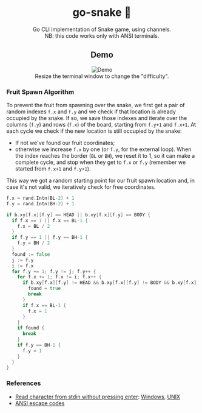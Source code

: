 <h1 align="center">go-snake 🐍</h1>
<p align="center">
  Go CLI implementation of Snake game, using channels.<br/>
  NB: this code works only with ANSI terminals.
</p>
          
<h2 align="center">Demo</h2>
<p align="center">
  <img alt="Demo" src="https://github.com/mikyll/go-snake/blob/main/gfx/cli-snake.gif"/><br/>
  Resize the terminal window to change the "difficulty".
</p>

### Fruit Spawn Algorithm
To prevent the fruit from spawning over the snake, we first get a pair of random indexes ```f.x``` and ```f.y``` and we check if that location is already occupied by the snake.
If so, we save those indexes and iterate over the columns (```f.y```) and rows (```f.x```) of the board, starting from ```f.y+1``` and ```f.x+1```.
At each cycle we check if the new location is still occupied by the snake:
- If not we've found our fruit coordinates;
- otherwise we increase ```f.x``` by one (or ```f.y```, for the external loop).
When the index reaches the border (```BL``` or ```BH```), we reset it to 1, so it can make a complete cycle, and stop when they get to ```f.x``` or ```f.y``` (remember we started from ```f.x+1``` and ```f.y+1```).

This way we got a random starting point for our fruit spawn location and, in case it's not valid, we iteratively check for free coordinates.
```go
f.x = rand.Intn(BL-2) + 1
f.y = rand.Intn(BH-2) + 1

if b.xy[f.x][f.y] == HEAD || b.xy[f.x][f.y] == BODY {
  if f.x == 1 || f.x == BL-1 {
    f.x = BL / 2
  }
  if f.y == 1 || f.y == BH-1 {
    f.y = BH / 2
  }
  found := false
  j := f.y
  i := f.x
  for f.y += 1; f.y != j; f.y++ {
    for f.x += 1; f.x != i; f.x++ {
      if b.xy[f.x][f.y] != HEAD && b.xy[f.x][f.y] != BODY && b.xy[f.x][f.y] != BORDER {
        found = true
        break
      }
      if f.x == BL-1 {
        f.x = 1
      }
    }
    if found {
      break
    }
    if f.y == BH-1 {
      f.y = 1
    }
  }
}
```

### References
- [Read character from stdin without pressing enter](https://stackoverflow.com/questions/15159118/read-a-character-from-standard-input-in-go-without-pressing-enter/): [Windows](https://stackoverflow.com/a/70627571), [UNIX](https://stackoverflow.com/a/17278776)
- [ANSI escape codes](https://en.wikipedia.org/wiki/ANSI_escape_code)
